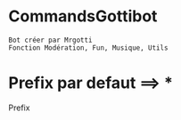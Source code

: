 # CommandsGottibot

```
Bot créer par Mrgotti
Fonction Modération, Fun, Musique, Utils
```
# Prefix par defaut ==> *

Prefix 
